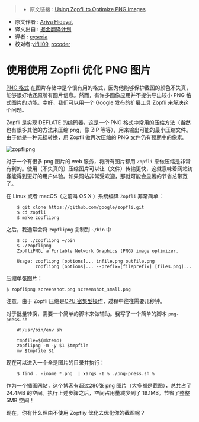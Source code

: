 >* 原文链接 : [Using Zopfli to Optimize PNG Images](https://ariya.io/2016/06/using-zopfli-to-optimize-png-images)
* 原文作者 : [Ariya Hidayat](https://ariya.io/about)
* 译文出自 : [掘金翻译计划](https://github.com/xitu/gold-miner)
* 译者 : [cyseria](https://github.com/cyseria)
* 校对者:[yifili09](https://github.com/yifili09), [rccoder](https://github.com/rccoder)

# 使用使用 Zopfli 优化 PNG 图片

[PNG 格式](http://www.libpng.org/pub/png/) 在图片存储中是个很有用的格式，因为他能够保护截图的颜色不失真，能够很好地还原所有图片信息。然而，有许多图像应用并不提供导出较小 PNG 格式图片的功能。幸好，我们可以用一个 Google 发布的扩展工具 [Zopfli](https://en.wikipedia.org/wiki/Zopfli) 来解决这个问题。

Zopfli 是实现 DEFLATE 的编码器，这是一个 PNG 格式中常用的压缩方法（当然也有很多其他的方法来压缩 png，像 ZIP 等等），用来输出可能的最小压缩文件。由于他是一种无损转换，用 Zopfli 做再次压缩的 PNG 文件仍有预期中的像素。

![zopflipng](https://ariya.io/images/2016/06/zopflipng.png)

对于一个有很多 png 图片的 web 服务，将所有图片都用 `Zopfli` 来做压缩是非常有利的。使用（不失真的）压缩图片可以让（文件）传输更快，这就意味着网站访客能得到更好的用户体验。如果网站非常受欢迎，那就可能会显著的节省总带宽了。


在 Linux 或者 macOS（之前叫 OS X ）系统编译 `Zopfli` 非常简单：
```
    $ git clone https://github.com/google/zopfli.git
    $ cd zopfli
    $ make zopflipng
```

之后，我通常会将 `zopflipng` 复制到 `~/bin` 中
```
    $ cp ./zopflipng ~/bin
    $ ./zopflipng
    ZopfliPNG, a Portable Network Graphics (PNG) image optimizer.

    Usage: zopflipng [options]... infile.png outfile.png
           zopflipng [options]... --prefix=[fileprefix] [files.png]...
```

压缩单张图片：
```
$ zopflipng screenshot.png screenshot_small.png
```
注意，由于 Zopfli 压缩是[CPU 密集型操作](https://developers.googleblog.com/2013/02/compress-data-more-densely-with-zopfli.html)，过程中往往需要几秒钟。

对于批量转换，需要一个简单的脚本来做辅助。我写了一个简单的脚本 `png-press.sh`
```
    #!/usr/bin/env sh

    tmpfile=$(mktemp)
    zopflipng -m -y $1 $tmpfile
    mv $tmpfile $1
```

现在可以进入一个全是图片的目录并执行：
```
    $ find . -iname *.png  | xargs -I % ./png-press.sh %
```

作为一个插画网站，这个博客有超过280张 png 图片（大多都是截图），总共占了  24.4MB 的空间。执行上述步骤之后，空间占用量减少到了 19.1MB。节省了整整 5MB 空间！

现在，你有什么理由不使用 Zopfliy 优化去优化你的截图呢？





